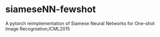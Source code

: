 # siameseNN-fewshot
A pytorch reimplementation of Siamese Neural Networks for One-shot Image Recogniation,ICML2015
